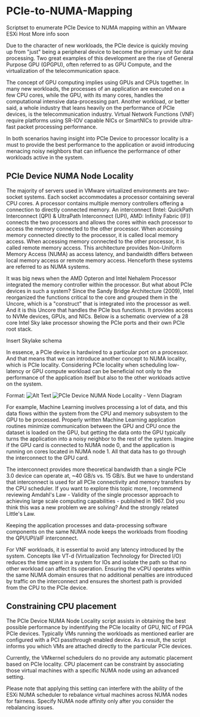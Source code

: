 # PCIe-to-NUMA-Mapping
Scriptset to enumerate PCIe Device to NUMA mapping within an VMware ESXi Host 
More info soon

Due to the character of new workloads, the PCIe device is quickly moving up from "just" being a peripheral device to become the primary unit for data processing. Two great examples of this development are the rise of General Purpose GPU (GPGPU), often referred to as GPU Compute, and the virtualization of the telecommunication space.

The concept of GPU computing implies using GPUs and CPUs together. In many new workloads, the processes of an application are executed on a few CPU cores, while the GPU, with its many cores, handles the computational intensive data-processing part. Another workload, or better said, a whole industry that leans heavily on the performance of PCIe devices, is the telecommunication industry. Virtual Network Functions (VNF) require platforms using SR-IOV capable NICs or SmartNICs to provide ultra-fast packet processing performance.

In both scenarios having insight into PCIe Device to processor locality is a must to provide the best performance to the application or avoid introducing menacing noisy neighbors that can influence the performance of other workloads active in the system.

## PCIe Device NUMA Node Locality

The majority of servers used in VMware virtualized environments are two-socket systems. Each socket accommodates a processor containing several CPU cores. A processor contains multiple memory controllers offering a connection to directly connected memory. An interconnect (Intel: QuickPath Interconnect (QPI) & UltraPath Interconnect (UPI), AMD: Infinity Fabric (IF)) connects the two processors and allows the cores within each processor to access the memory connected to the other processor. When accessing memory connected directly to the processor, it is called local memory access. When accessing memory connected to the other processor, it is called remote memory access. This architecture provides Non-Uniform Memory Access (NUMA) as access latency, and bandwidth differs between local memory access or remote memory access. Henceforth these systems are referred to as NUMA systems. 

It was big news when the AMD Opteron and Intel Nehalem Processor integrated the memory controller within the processor. But what about PCIe devices in such a system?  Since the Sandy Bridge Architecture (2009), Intel reorganized the functions critical to the core and grouped them in the Uncore, which is a "construct" that is integrated into the processor as well. And it is this Uncore that handles the PCIe bus functions. It provides access to NVMe devices, GPUs, and NICs. Below is a schematic overview of a 28 core Intel Sky lake processor showing the PCIe ports and their own PCIe root stack.

Insert Skylake schema

In essence, a PCIe device is hardwired to a particular port on a processor. And that means that we can introduce another concept to NUMA locality, which is PCIe locality.  Considering PCIe locality when scheduling low-latency or GPU compute workload can be beneficial not only to the performance of the application itself but also to the other workloads active on the system.

Format: ![Alt Text](url)
![PCIe Device NUMA Node Locality - Venn Diagram](https://raw.githubusercontent.com/frankdenneman//PCIe-Device-NUMA-Node-Locality/blob/master/02-PCIe%20Device%20NUMA%20Node%20Locality%20Venn%20Diagram.png)

For example, Machine Learning involves processing a lot of data, and this data flows within the system from the CPU and memory subsystem to the GPU to be processed. Properly written Machine Learning application routines minimize communication between the GPU and CPU once the dataset is loaded on the GPU, but getting the data onto the GPU typically turns the application into a noisy neighbor to the rest of the system. Imagine if the GPU card is connected to NUMA node 0, and the application is running on cores located in NUMA node 1. All that data has to go through the interconnect to the GPU card. 

The interconnect provides more theoretical bandwidth than a single PCIe 3.0 device can operate at, ~40 GB/s vs. 15 GB/s. But we have to understand that interconnect is used for all PCIe connectivity and memory transfers by the CPU scheduler. If you want to explore this topic more, I recommend reviewing Amdahl's Law - Validity of the single processor approach to achieving large scale computing capabilities - published in 1967.  Did you think this was a new problem we are solving? And the strongly related Little's Law. 

Keeping the application processes and data-processing software components on the same NUMA node keeps the workloads from flooding the QPI/UPI/aIF interconnect. 

For VNF workloads, it is essential to avoid any latency introduced by the system. Concepts like VT-d (Virtualization Technology for Directed I/O) reduces the time spent in a system for IOs and isolate the path so that no other workload can affect its operation. Ensuring the vCPU operates within the same NUMA domain ensures that no additional penalties are introduced by traffic on the interconnect and ensures the shortest path is provided from the CPU to the PCIe device.

## Constraining CPU placement
The PCIe Device NUMA Node Locality script assists in obtaining the best possible performance by indentifying the PCIe locality of GPU, NIC of FPGA PCIe devices. Typically VMs running the workloads as mentioned earlier are configured with a PCI passthrough enabled device. As a result, the script informs you which VMs are attached directly to the particular PCIe devices.  

Currently, the VMkernel schedulers do no provide any automatic placement based on PCIe locality. CPU placement can be constraint by associating those virtual machines with a specific NUMA node using an advanced setting.

Please note that applying this setting can interfere with the ability of the ESXi NUMA scheduler to rebalance virtual machines across NUMA nodes for fairness. Specify NUMA node affinity only after you consider the rebalancing issues.
